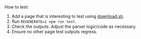 How to test:

1. Add a page that is interesting to test using [download.sh](./download.sh).
1. Run `REGENERATE=1 npm run test`.
1. Check the outputs. Adjust the parser logic/code as necessary.
1. Ensure no other page test outputs regress.
